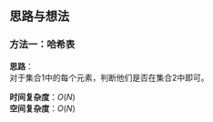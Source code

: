 ## 思路与想法
### 方法一：哈希表
**思路**：  
对于集合1中的每个元素，判断他们是否在集合2中即可。


**时间复杂度**：*O*(*N*)  
**空间复杂度**：*O*(*N*)
